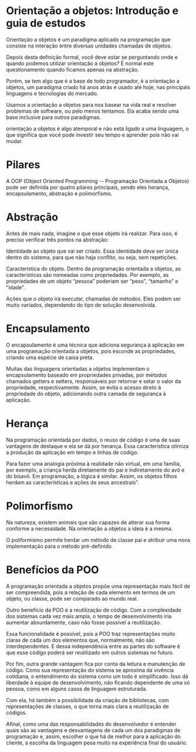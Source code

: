 # Orientação a objetos: Introdução e guia de estudos

Orientação a objetos é um paradigma aplicado na programação que consiste na interação entre diversas unidades chamadas de objetos.

Depois desta definição formal, você deve estar se perguntando onde e quando podemos utilizar orientação a objetos? É normal este questionamento quando ficamos apenas na abstração.

Porém, se tem algo que é a base de todo programador, é a orientação a objetos, um paradigma criado há anos atrás e usado até hoje, nas principais linguagens e tecnologias do mercado.

Usamos a orientação a objetos para nos basear na vida real e resolver problemas de software, ou pelo menos tentamos. Ela acaba sendo uma base inclusive para outros paradigmas.

orientação a objetos é algo atemporal e não está ligado a uma linguagem, o que significa que você pode investir seu tempo e aprender pois não vai mudar.

# Pilares

A OOP (Object Oriented Programming -- Programação Orientada a Objetos) pode ser definida por quatro pilares principais, sendo eles herança, encapsulamento, abstração e polimorfismo.

# Abstração

Antes de mais nada, imagine o que esse objeto irá realizar. Para isso, é preciso verificar três pontos na abstração: 

Identidade ao objeto que vai ser criado. Essa identidade deve ser única dentro do sistema, para que não haja conflito, ou seja, sem repetições.

Característica do objeto. Dentro da programação orientada a objetos, as características são nomeadas como propriedades. Por exemplo, as propriedades de um objeto “pessoa” poderiam ser “peso”, “tamanho” e “idade”.

Ações que o objeto irá executar, chamadas de métodos. Eles podem ser muito variados, dependendo do tipo de solução desenvolvida. 

# Encapsulamento

O encapsulamento é uma técnica que adiciona segurança à aplicação em uma programação orientada a objetos, pois esconde as propriedades, criando uma espécie de caixa preta.

Muitas das linguagens orientadas a objetos implementam o encapsulamento baseado em propriedades privadas, por métodos chamados getters e setters, responsáveis por retornar e setar o valor da propriedade, respectivamente. Assim, se evita o acesso direto à propriedade do objeto, adicionando outra camada de segurança à aplicação.

# Herança 

Na programação orientada por dados, o reuso de código é uma de suas vantagens de destaque e ela se dá por herança. Essa característica otimiza a produção da aplicação em tempo e linhas de código.

Para fazer uma analogia próxima à realidade não virtual, em uma família, por exemplo, a criança herda diretamente do pai e indiretamente do avô e do bisavô. Em programação, a lógica é similar. Assim, os objetos filhos herdam as características e ações de seus ancestrais”.

# Polimorfismo 

Na natureza, existem animais que são capazes de alterar sua forma conforme a necessidade. Na orientação a objetos a ideia é a mesma. 

O poliformismo permite herdar um método de classe pai e atribuir uma nova implementação para o método pré-definido.


# Benefícios da POO

A programação orientada a objetos propõe uma representação mais fácil de ser compreendida, pois a relação de cada elemento em termos de um objeto, ou classe, pode ser comparado ao mundo real.

Outro benefício da POO é a reutilização de código. Com a complexidade dos sistemas cada vez mais ampla, o tempo de desenvolvimento iria aumentar absurdamente, caso não fosse possível a reutilização.

Essa funcionalidade é possível, pois a POO traz representações muito claras de cada um dos elementos que, normalmente, não são interdependentes. E dessa independência entre as partes do software é que esse código poderá ser reutilizado em outros sistemas no futuro.

Por fim, outra grande vantagem fica por conta da leitura e manutenção de código. Como sua representação do sistema se aproxima da vivência cotidiana, o entendimento do sistema como um todo é simplificado. Isso dá liberdade à equipe de desenvolvimento, não ficando dependente de uma só pessoa, como em alguns casos de linguagem estruturada.

Com ela, há também a possibilidade da criação de bibliotecas, com representações de classes, o que torna mais clara a reutilização de códigos.

Afinal, como uma das responsabilidades do desenvolvedor é entender quais são as vantagens e desvantagens de cada um dos paradigmas de programação e, assim, escolher o que há de melhor para a aplicação do cliente, a escolha da linguagem pesa muito na experiência final do usuário.


